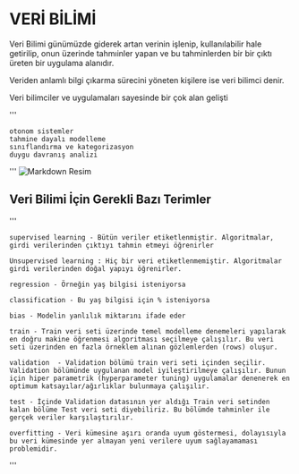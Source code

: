 # VERİ BİLİMİ 

 Veri Bilimi günümüzde giderek artan verinin işlenip, kullanılabilir hale getirilip, onun üzerinde tahmıinler yapan ve bu tahminlerden bir bir çıktı üreten bir uygulama alanıdır. 
 
 Veriden anlamlı bilgi çıkarma sürecini yöneten kişilere ise veri bilimci denir.
    
Veri bilimciler ve uygulamaları sayesinde bir çok alan gelişti 

'''    

    otonom sistemler
    tahmine dayalı modelleme 
    sınıflandırma ve kategorizasyon 
    duygu davranış analizi 

'''
![Markdown Resim](https://www.veribilimiokulu.com/wp-content/uploads/2020/03/1-2-e1585215346554.png)
    
## Veri Bilimi İçin Gerekli Bazı Terimler 

'''

    supervised learning - Bütün veriler etiketlenmiştir. Algoritmalar, girdi verilerinden çıktıyı tahmin etmeyi öğrenirler
   
    Unsupervised learning : Hiç bir veri etiketlenmemiştir. Algoritmalar girdi verilerinden doğal yapıyı öğrenirler.
   
    regression - Örneğin yaş bilgisi isteniyorsa  
   
    classification - Bu yaş bilgisi için % isteniyorsa 
   
    bias - Modelin yanlılık miktarını ifade eder
   
    train - Train veri seti üzerinde temel modelleme denemeleri yapılarak en doğru makine öğrenmesi algoritması seçilmeye çalışılır. Bu veri seti üzerinden en fazla örneklem alınan gözlemlerden (rows) oluşur.
   
    validation  - Validation bölümü train veri seti içinden seçilir. Validation bölümünde uygulanan model iyileştirilmeye çalışılır. Bunun için hiper parametrik (hyperparameter tuning) uygulamalar denenerek en optimum katsayılar/ağırlıklar bulunmaya çalışılır.
   
    test - İçinde Validation datasının yer aldığı Train veri setinden kalan bölüme Test veri seti diyebiliriz. Bu bölümde tahminler ile gerçek veriler karşılaştırılır.
   
    overfitting - Veri kümesine aşırı oranda uyum göstermesi, dolayısıyla bu veri kümesinde yer almayan yeni verilere uyum sağlayamaması problemidir.
   
   

'''
    
    
    